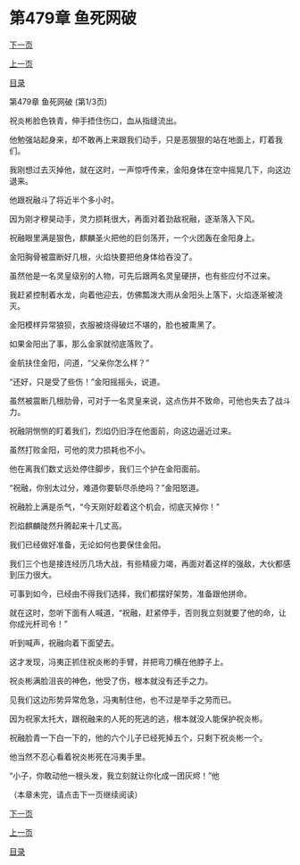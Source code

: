 <h1>第479章   鱼死网破</h1>
            <div><p><a href="./1435_%E7%AC%AC479%E7%AB%A0_%E9%B1%BC%E6%AD%BB%E7%BD%91%E7%A0%B4.md">下一页</a></p><p><a href="./1433_%E7%AC%AC478%E7%AB%A0_%E8%B7%B3%E6%A2%81%E5%B0%8F%E4%B8%91.md">上一页</a></p><p><a href="../">目录</a></p></div>
            <div><p>第479章   鱼死网破 (第1/3页)</p><p>祝炎彬脸色铁青，伸手捂住伤口，血从指缝流出。</p><p>他勉强站起身来，却不敢再上来跟我们动手，只是恶狠狠的站在地面上，盯着我们。</p><p>我刚想过去灭掉他，就在这时，一声惊呼传来，金阳身体在空中摇晃几下，向这边退来。</p><p>他跟祝融斗了将近半个多小时。</p><p>因为刚才穆昊动手，灵力损耗很大，再面对着劲敌祝融，逐渐落入下风。</p><p>祝融眼里满是狠色，麒麟圣火把他的巨剑荡开，一个火团轰在金阳身上。</p><p>金阳胸骨被震断好几根，火焰快要把他身体给吞没了。</p><p>虽然他是一名灵皇级别的人物，可先后跟两名灵皇硬拼，也有些应付不过来。</p><p>我赶紧控制着水龙，向着他迎去，仿佛瓢泼大雨从金阳头上落下，火焰逐渐被浇灭。</p><p>金阳模样异常狼狈，衣服被烧得破烂不堪的，脸也被熏黑了。</p><p>如果金阳出了事，那么金家就彻底落败了。</p><p>金航扶住金阳，问道，“父亲你怎么样？”</p><p>“还好，只是受了些伤！”金阳摇摇头，说道。</p><p>虽然被震断几根肋骨，可对于一名灵皇来说，这点伤并不致命，可他也失去了战斗力。</p><p>祝融阴恻恻的盯着我们，烈焰仍旧浮在他面前，向这边逼近过来。</p><p>虽然打败金阳，可他的灵力损耗也不小。</p><p>他在离我们数丈远处停住脚步，我们三个护在金阳面前。</p><p>“祝融，你别太过分，难道你要斩尽杀绝吗？”金阳怒道。</p><p>祝融脸上满是杀气，“今天刚好趁着这个机会，彻底灭掉你！”</p><p>烈焰麒麟陡然升腾起来十几丈高。</p><p>我们已经做好准备，无论如何也要保住金阳。</p><p>我们三个也是接连经历几场大战，有些精疲力竭，再面对着这样的强敌，大伙都感到压力很大。</p><p>可事到如今，已经由不得我们选择，我们都摆好架势，准备跟他拼命。</p><p>就在这时，忽听下面有人喊道，“祝融，赶紧停手，否则我立刻就要了他的命，让你成光杆司令！”</p><p>听到喊声，祝融向着下面望去。</p><p>这才发现，冯夷正抓住祝炎彬的手臂，并把弯刀横在他脖子上。</p><p>祝炎彬满脸沮丧的神色，他受了伤，根本就没有还手之力。</p><p>见我们这边形势异常危急，冯夷制住他，也不过是举手之劳而已。</p><p>因为祝家太托大，跟祝融来的人死的死逃的逃，根本就没人能保护祝炎彬。</p><p>祝融脸青一下白一下的，他的六个儿子已经死掉五个，只剩下祝炎彬一个。</p><p>他当然不忍心看着祝炎彬死在冯夷手里。</p><p>“小子，你敢动他一根头发，我立刻就让你化成一团灰烬！”他</p><p>（本章未完，请点击下一页继续阅读）</p></div>
            <div><p><a href="./1435_%E7%AC%AC479%E7%AB%A0_%E9%B1%BC%E6%AD%BB%E7%BD%91%E7%A0%B4.md">下一页</a></p><p><a href="./1433_%E7%AC%AC478%E7%AB%A0_%E8%B7%B3%E6%A2%81%E5%B0%8F%E4%B8%91.md">上一页</a></p><p><a href="../">目录</a></p></div>
